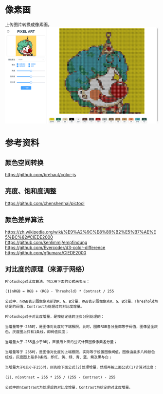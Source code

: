 # 像素画

上传图片转换成像素画。
![screenshot](screenshot/screenshot.png)

# 参考资料

## 颜色空间转换
https://github.com/brehaut/color-js  

## 亮度、饱和度调整
https://github.com/chenshenhai/pictool

## 颜色差异算法
https://zh.wikipedia.org/wiki/%E9%A2%9C%E8%89%B2%E5%B7%AE%E5%BC%82#CIEDE2000  
https://github.com/kenlimmj/empfindung  
https://github.com/Evercoder/d3-color-difference  
https://github.com/gfiumara/CIEDE2000  

## 对比度的原理（来源于网络）

```text
Photoshop对比度算法。可以用下面的公式来表示：

(1)nRGB = RGB + (RGB - Threshold) * Contrast / 255

公式中，nRGB表示图像像素新的R、G、B分量，RGB表示图像像素R、G、B分量，Threshold为给定的阀值，Contrast为处理过的对比度增量。

Photoshop对于对比度增量，是按给定值的正负分别处理的：

当增量等于-255时，是图像对比度的下端极限，此时，图像RGB各分量都等于阀值，图像呈全灰色，灰度图上只有1条线，即阀值灰度；

当增量大于-255且小于0时，直接用上面的公式计算图像像素各分量；

当增量等于 255时，是图像对比度的上端极限，实际等于设置图像阀值，图像由最多八种颜色组成，灰度图上最多8条线，即红、黄、绿、青、蓝、紫及黑与白；

当增量大于0且小于255时，则先按下面公式(2)处理增量，然后再按上面公式(1)计算对比度：

(2)、nContrast = 255 * 255 / (255 - Contrast) - 255

公式中的nContrast为处理后的对比度增量，Contrast为给定的对比度增量。
```





